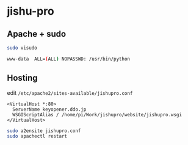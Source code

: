 jishu-pro
=========

Apache + sudo
---

```bash
sudo visudo

www-data  ALL=(ALL) NOPASSWD: /usr/bin/python
```

Hosting
---

edit `/etc/apache2/sites-available/jishupro.conf`
```
<VirtualHost *:80>
  ServerName keyopener.ddo.jp
  WSGIScriptAlias / /home/pi/Work/jishupro/website/jishupro.wsgi
</VirtualHost>
```

```bash
sudo a2ensite jishupro.conf
sudo apachectl restart
```
